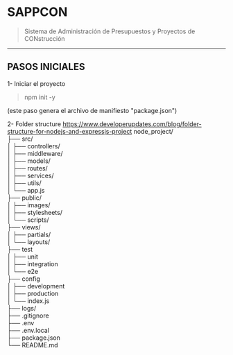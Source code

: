 # SAPPCON

> Sistema de Administración de Presupuestos y Proyectos de CONstrucción

---
<h2> PASOS INICIALES </h2>

1- Iniciar el proyecto </br>
> npm init -y

(este paso genera el archivo de manifiesto "package.json")

2- Folder structure
https://www.developerupdates.com/blog/folder-structure-for-nodejs-and-expressjs-project
node_project/ </br>
├── src/ </br>
│   ├── controllers/ </br>
│   ├── middleware/ </br>
│   ├── models/ </br>
│   ├── routes/ </br>
│   ├── services/ </br>
│   ├── utils/ </br>
│   └── app.js </br>
├── public/ </br>
│   ├── images/ </br>
│   ├── stylesheets/ </br>
│   └── scripts/ </br>
├── views/ </br>
│   ├── partials/ </br>
│   └── layouts/ </br>
├── test </br>
│   ├── unit </br>
│   ├── integration </br>
│   └── e2e </br>
├── config </br>
│   ├── development </br>
│   ├── production </br>
│   └── index.js </br>
├── logs/ </br>
├── .gitignore </br>
├── .env </br>
├── .env.local </br>
├── package.json </br>
└── README.md </br>